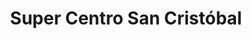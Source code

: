 ---
title: "Super Centro San Cristóbal"
url: /david-sur/super-centro-san-cristobal/
shop: supermercado
---